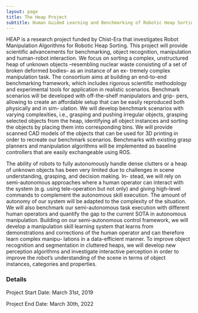 ```yaml
---
layout: page
title: The Heap Project
subtitle: Human Guided Learning and Benchmarking of Robotic Heap Sorting
---
```


HEAP is a research project funded by Chist-Era that investigates Robot Manipulation Algorithms for Robotic Heap Sorting. 
This project will provide scientific advancements for benchmarking, object recognition, manipulation
and human-robot interaction. We focus on sorting a complex, unstructured heap of unknown objects
–resembling nuclear waste consisting of a set of broken deformed bodies– as an instance of an ex-
tremely complex manipulation task. The consortium aims at building an end-to-end benchmarking
framework, which includes rigorous scientific methodology and experimental tools for application in
realistic scenarios. Benchmark scenarios will be developed with off-the-shelf manipulators and grip-
pers, allowing to create an affordable setup that can be easily reproduced both physically and in sim-
ulation. We will develop benchmark scenarios with varying complexities, i.e., grasping and pushing
irregular objects, grasping selected objects from the heap, identifying all object instances and sorting
the objects by placing them into corresponding bins. We will provide scanned CAD models of the
objects that can be used for 3D printing in order to recreate our benchmark scenarios. Benchmarks
with existing grasp planners and manipulation algorithms will be implemented as baseline controllers
that are easily exchangeable using ROS.




The ability of robots to fully autonomously handle dense clutters or a heap of unknown objects has
been very limited due to challenges in scene understanding, grasping, and decision making. In-
stead, we will rely on semi-autonomous approaches where a human operator can interact with the
system (e.g. using tele-operation but not only) and giving high-level commands to complement the
autonomous skill execution. The amount of autonomy of our system will be adapted to the complexity
of the situation. We will also benchmark our semi-autonomous task execution with different human
operators and quantify the gap to the current SOTA in autonomous manipulation. Building on our
semi-autonomous control framework, we will develop a manipulation skill learning system that learns
from demonstrations and corrections of the human operator and can therefore learn complex manipu-
lations in a data-efficient manner. To improve object recognition and segmentation in cluttered heaps,
we will develop new perception algorithms and investigate interactive perception in order to improve
the robot’s understanding of the scene in terms of object instances, categories and properties.


### Details

Project Start Date: March 31st, 2019

Project End Date: March 30th, 2022



